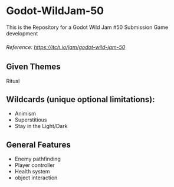# Godot-WildJam-50
This is the Repository for a Godot Wild Jam #50 Submission Game development
###### Reference: https://itch.io/jam/godot-wild-jam-50

## Given Themes
Ritual

## Wildcards (unique optional limitations):
- Animism
- Superstitious
- Stay in the Light/Dark

## General Features
- Enemy pathfinding
- Player controller
- Health system
- object interaction
